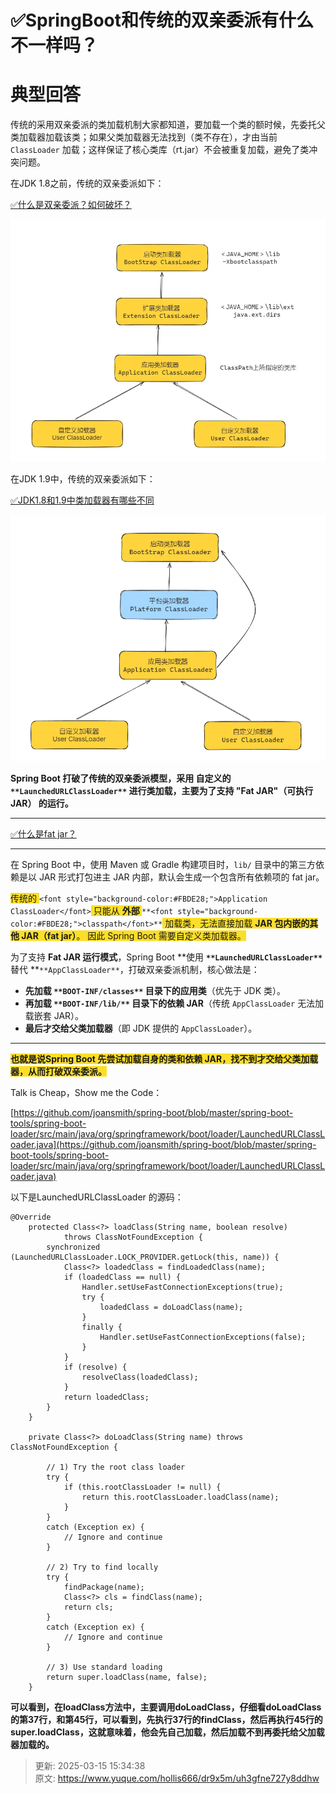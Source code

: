 # ✅SpringBoot和传统的双亲委派有什么不一样吗？

# 典型回答


传统的采用双亲委派的类加载机制大家都知道，要加载一个类的额时候，先委托父类加载器加载该类；如果父类加载器无法找到（类不存在），才由当前 `ClassLoader` 加载；这样保证了核心类库（rt.jar）不会被重复加载，避免了类冲突问题。



在JDK 1.8之前，传统的双亲委派如下：



[✅什么是双亲委派？如何破坏？](https://www.yuque.com/hollis666/dr9x5m/gt8zp4)



![1704516962330-42578c85-4180-4535-85ff-783e408d7764.png](./img/A6X_MOWCSy6w2f-a/1704516962330-42578c85-4180-4535-85ff-783e408d7764-406774.webp)



在JDK 1.9中，传统的双亲委派如下：



[✅JDK1.8和1.9中类加载器有哪些不同](https://www.yuque.com/hollis666/dr9x5m/mla5wg5f3xwifa1d)



![1704518033721-2177d4ef-a79d-4b21-a980-fcac04264cde.png](./img/A6X_MOWCSy6w2f-a/1704518033721-2177d4ef-a79d-4b21-a980-fcac04264cde-699654.webp)



**Spring Boot 打破了传统的双亲委派模型，采用 自定义的 **`**LaunchedURLClassLoader**`** 进行类加载，主要为了支持 "Fat JAR"（可执行 JAR） 的运行。**

****

[✅什么是fat jar？](https://www.yuque.com/hollis666/dr9x5m/fxyiyg6l43egwe93)

**  **

在 Spring Boot 中，使用 Maven 或 Gradle 构建项目时，`lib/` 目录中的第三方依赖是以 JAR 形式打包进主 JAR 内部，默认会生成一个包含所有依赖项的 fat jar。



<font style="background-color:#FBDE28;">传统的 </font>`<font style="background-color:#FBDE28;">Application ClassLoader</font>`<font style="background-color:#FBDE28;"> 只能从 </font>**<font style="background-color:#FBDE28;">外部 </font>**`**<font style="background-color:#FBDE28;">classpath</font>**`<font style="background-color:#FBDE28;"> 加载类，无法直接加载 </font>**<font style="background-color:#FBDE28;">JAR 包内嵌的其他 JAR（fat jar）</font>**<font style="background-color:#FBDE28;">。 因此 Spring Boot 需要自定义类加载器。</font>



为了支持 **Fat JAR 运行模式**，Spring Boot **使用 **`**LaunchedURLClassLoader**`** 替代 **`**AppClassLoader**`，打破双亲委派机制，核心做法是：

+ **先加载 **`**BOOT-INF/classes**`** 目录下的应用类**（优先于 JDK 类）。
+ **再加载 **`**BOOT-INF/lib/**`** 目录下的依赖 JAR**（传统 `AppClassLoader` 无法加载嵌套 JAR）。
+ **最后才交给父类加载器**（即 JDK 提供的 `AppClassLoader`）。

****

**<font style="background-color:#FBDE28;">也就是说Spring Boot 先尝试加载自身的类和依赖 JAR，找不到才交给父类加载器，从而打破双亲委派。</font>**

**<font style="background-color:#FBDE28;"></font>**

**<font style="background-color:#FBDE28;"></font>**

**<font style="background-color:#FBDE28;"></font>**

Talk is Cheap，Show me the Code：





[https://github.com/joansmith/spring-boot/blob/master/spring-boot-tools/spring-boot-loader/src/main/java/org/springframework/boot/loader/LaunchedURLClassLoader.java](https://github.com/joansmith/spring-boot/blob/master/spring-boot-tools/spring-boot-loader/src/main/java/org/springframework/boot/loader/LaunchedURLClassLoader.java)



以下是LaunchedURLClassLoader 的源码：



```plain
@Override
	protected Class<?> loadClass(String name, boolean resolve)
			throws ClassNotFoundException {
		synchronized (LaunchedURLClassLoader.LOCK_PROVIDER.getLock(this, name)) {
			Class<?> loadedClass = findLoadedClass(name);
			if (loadedClass == null) {
				Handler.setUseFastConnectionExceptions(true);
				try {
					loadedClass = doLoadClass(name);
				}
				finally {
					Handler.setUseFastConnectionExceptions(false);
				}
			}
			if (resolve) {
				resolveClass(loadedClass);
			}
			return loadedClass;
		}
	}

	private Class<?> doLoadClass(String name) throws ClassNotFoundException {

		// 1) Try the root class loader
		try {
			if (this.rootClassLoader != null) {
				return this.rootClassLoader.loadClass(name);
			}
		}
		catch (Exception ex) {
			// Ignore and continue
		}

		// 2) Try to find locally
		try {
			findPackage(name);
			Class<?> cls = findClass(name);
			return cls;
		}
		catch (Exception ex) {
			// Ignore and continue
		}

		// 3) Use standard loading
		return super.loadClass(name, false);
	}
```



**可以看到，在loadClass方法中，主要调用doLoadClass，仔细看doLoadClass的第37行，和第45行，可以看到，先执行37行的findClass，然后再执行45行的super.loadClass，这就意味着，他会先自己加载，然后加载不到再委托给父加载器加载的。**



> 更新: 2025-03-15 15:34:38  
> 原文: <https://www.yuque.com/hollis666/dr9x5m/uh3gfne727y8ddhw>